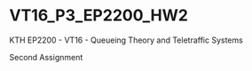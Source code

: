 # VT16_P3_EP2200_HW2

KTH EP2200 - VT16 - Queueing Theory and Teletraffic Systems

Second Assignment
